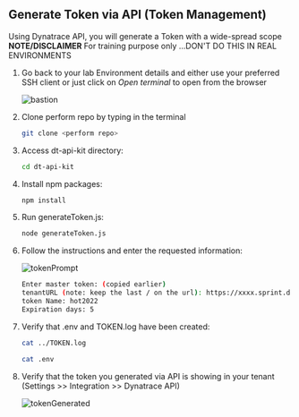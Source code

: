 ## Generate Token via API (Token Management)

Using Dynatrace API, you will generate a Token with a wide-spread scope
    **NOTE/DISCLAIMER** For training purpose only ...DON'T DO THIS IN REAL ENVIRONMENTS

1. Go back to your lab Environment details and either use your preferred SSH client or just click on *Open terminal* to open from the browser 

    ![bastion](../../assets/images/bastion.png)

2. Clone perform repo by typing in the terminal
    ```bash
    git clone <perform repo>
    ``` 

3. Access dt-api-kit directory: 
    ```bash
    cd dt-api-kit
    ```

4. Install npm packages:
    ```bash
    npm install
    ```

5. Run generateToken.js:
    ```bash
    node generateToken.js
    ```

6. Follow the instructions and enter the requested information:

    ![tokenPrompt](../../assets/images/tokenPrompt.png)

    ```bash
    Enter master token: (copied earlier)
    tenantURL (note: keep the last / on the url): https://xxxx.sprint.dynatracelabs.com/
    token Name: hot2022
    Expiration days: 5
    ```
7. Verify that .env and TOKEN.log have been created:
    ```bash
    cat ../TOKEN.log
    ```
    ```bash
    cat .env
    ```
8. Verify that the token you generated via API is showing in your tenant (Settings >> Integration >> Dynatrace API)

    ![tokenGenerated](../../assets/images/generatedToken.png)